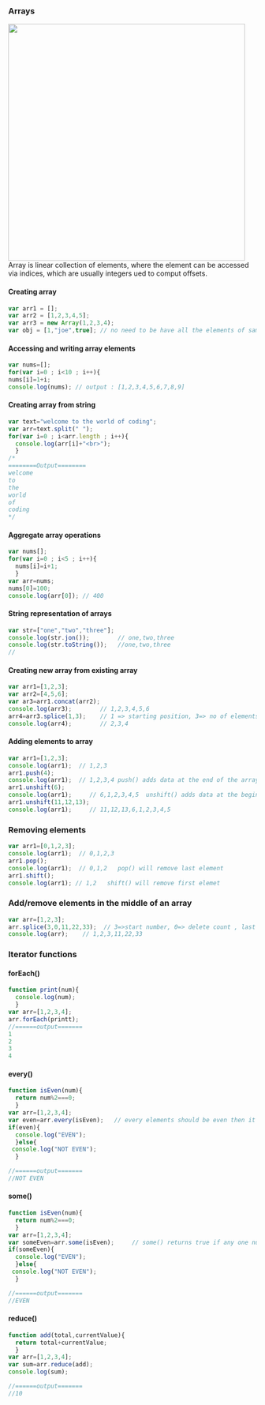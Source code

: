 ### Arrays
<img width=480px src="https://media.geeksforgeeks.org/wp-content/uploads/20220721080308/array.png"> <br>
Array is linear collection of elements, where the element can be accessed via indices, which are usually integers ued to comput offsets.

#### Creating array
```javascript
var arr1 = [];
var arr2 = [1,2,3,4,5];
var arr3 = new Array(1,2,3,4);
var obj = [1,"joe",true]; // no need to be have all the elements of same type
```

#### Accessing and writing array elements
```javascript
var nums=[];
for(var i=0 ; i<10 ; i++){
nums[i]=1+i;
console.log(nums); // output : [1,2,3,4,5,6,7,8,9]
```

#### Creating array from string
```javascript
var text="welcome to the world of coding";
var arr=text.split(" ");
for(var i=0 ; i<arr.length ; i++){
  console.log(arr[i]+"<br>");
  }
/*
========Output========
welcome
to
the
world
of
coding
*/
```

#### Aggregate array operations
```javascript
var nums[];
for(var i=0 ; i<5 ; i++){
  nums[i]=i+1;
  }
var arr=nums;
nums[0]=100;
console.log(arr[0]); // 400

```

#### String representation of arrays
```javascript
var str=["one","two","three"];
console.log(str.jon());        // one,two,three
console.log(str.toString());   //one,two,three
//
```
#### Creating new array from existing array
```javascript
var arr1=[1,2,3];
var arr2=[4,5,6];
var ar3=arr1.concat(arr2);
console.log(arr3);        // 1,2,3,4,5,6
arr4=arr3.splice(1,3);    // 1 => starting position, 3=> no of elements to be taken
console.log(arr4);        // 2,3,4
```
#### Adding elements to array
```javascript
var arr1=[1,2,3];
console.log(arr1);  // 1,2,3
arr1.push(4);
console.log(arr1);  // 1,2,3,4 push() adds data at the end of the array
arr1.unshift(6);
console.log(arr1);     // 6,1,2,3,4,5  unshift() adds data at the beginning
arr1.unshift(11,12,13);
console.log(arr1);     // 11,12,13,6,1,2,3,4,5
```
### Removing elements
```javascript
var arr1=[0,1,2,3];
console.log(arr1);  // 0,1,2,3
arr1.pop();
console.log(arr1);  // 0,1,2   pop() will remove last element
arr1.shift();
console.log(arr1); // 1,2   shift() will remove first elemet
```
### Add/remove elements in the middle of an array
```javascript
var arr=[1,2,3];
arr.splice(3,0,11,22,33);  // 3=>start number, 0=> delete count , last number is numbers to be added 
console.log(arr);    // 1,2,3,11,22,33
```
### Iterator functions
#### forEach()
```javascript
function print(num){
  console.log(num);
  }
var arr=[1,2,3,4];
arr.forEach(printt);
//======output=======
1
2
3
4
```
#### every()
```javascript
function isEven(num){
  return num%2===0;
  }
var arr=[1,2,3,4];
var even=arr.every(isEven);   // every elements should be even then it can return true
if(even){
  console.log("EVEN");
  }else{
 console.log("NOT EVEN");
  }

//======output=======
//NOT EVEN
```
#### some()
```javascript
function isEven(num){
  return num%2===0;
  }
var arr=[1,2,3,4];
var someEven=arr.some(isEven);     // some() returns true if any one number is even
if(someEven){
  console.log("EVEN");
  }else{
 console.log("NOT EVEN");
  }

//======output=======
//EVEN
```
#### reduce()
```javascript
function add(total,currentValue){
  return total+currentValue;
  }
var arr=[1,2,3,4];
var sum=arr.reduce(add);
console.log(sum);

//======output=======
//10
```
